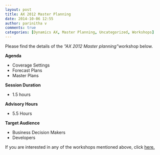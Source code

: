 ```yaml
---
layout: post
title: AX 2012 Master Planning
date: 2014-10-06 12:55
author: parinitha v
comments: true
categories: [Dynamics AX, Master Planning, Uncategorized, Workshops]
---
```

Please find the details of the <i>"AX 2012 Master planning&rdquo;</i>workshop below.

<strong>Agenda</strong>

<ul>
<li>Coverage Settings</li>
<li>Forecast Plans</li>
<li>Master Plans</li>
</ul>

<strong>Session Duration</strong>

<ul>
<li>1.5 hours</li>
</ul>

<strong>Advisory Hours</strong>

<ul>
<li>5.5 Hours</li>
</ul>

<strong>Target Audience</strong>

<ul>
<li>Business Decision Makers</li>
<li>Developers</li>
</ul>

If you are interested in any of the workshops mentioned above, click&nbsp;<a href="mailto:blog_ptsdynamics@microsoft.com?Subject=Dynamics%20AX%20Workshops%20-%20Registration&amp;Body=PLEASE%20FILL%20IN%20THE%20FOLLOWING%20DETAILS%0A%0AName%3A%0ACompany%20Name%3A%0APartner%20ID%3A%0AContact%20number%3A%0AEmail%20ID%3A%0AProducts%20interested%20in%3A%0ASessions%20interested%20in%3A">here.</a>
